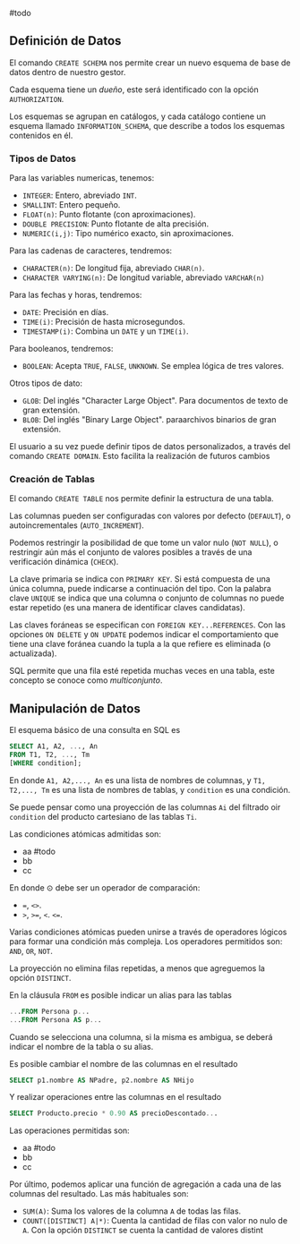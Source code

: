 #todo

## Definición de Datos

El comando `CREATE SCHEMA` nos permite crear un nuevo esquema de base de datos dentro de nuestro gestor.

Cada esquema tiene un *dueño*, este será identificado con la opción `AUTHORIZATION`.

Los esquemas se agrupan en catálogos, y cada catálogo contiene un esquema llamado `INFORMATION_SCHEMA`, que describe a todos los esquemas contenidos en él.

### Tipos de Datos

Para las variables numericas, tenemos:

- `INTEGER`: Entero, abreviado `INT`.
- `SMALLINT`: Entero pequeño.
- `FLOAT(n)`: Punto flotante (con aproximaciones).
- `DOUBLE PRECISION`: Punto flotante de alta precisión.
- `NUMERIC(i,j)`: Tipo numérico exacto, sin aproximaciones.

Para las cadenas de caracteres, tendremos:

- `CHARACTER(n)`: De longitud fija, abreviado `CHAR(n)`.
- `CHARACTER VARYING(n)`: De longitud variable, abreviado `VARCHAR(n)`

Para las fechas y horas, tendremos:

- `DATE`: Precisión en días.
- `TIME(i)`: Precisión de hasta microsegundos.
- `TIMESTAMP(i)`: Combina un `DATE` y un `TIME(i)`.

Para booleanos, tendremos:

- `BOOLEAN`: Acepta `TRUE`, `FALSE`, `UNKNOWN`. Se emplea lógica de tres valores.

Otros tipos de dato:

- `GLOB`: Del inglés "Character Large Object". Para documentos de texto de gran extensión.
- `BLOB`: Del inglés "Binary Large Object". paraarchivos binarios de gran extensión.

El usuario a su vez puede definir tipos de datos personalizados, a través del comando `CREATE DOMAIN`. Esto facilita la realización de futuros cambios

### Creación de Tablas

El comando `CREATE TABLE` nos permite definir la estructura de una tabla.

Las columnas pueden ser configuradas con valores por defecto (`DEFAULT`), o autoincrementales (`AUTO_INCREMENT`).

Podemos restringir la posibilidad de que tome un valor nulo (`NOT NULL`), o restringir aún más el conjunto de valores posibles a través de una verificación dinámica (`CHECK`).

La clave primaria se indica con `PRIMARY KEY`. Si está compuesta de una única columna, puede indicarse a continuación del tipo. Con la palabra clave `UNIQUE` se indica que una columna o conjunto de columnas no puede estar repetido (es una manera de identificar claves candidatas).

Las claves foráneas se especifican con `FOREIGN KEY...REFERENCES`. Con las opciones `ON DELETE` y `ON UPDATE` podemos indicar el comportamiento que tiene una clave foránea cuando la tupla a la que refiere es eliminada (o actualizada).

SQL permite que una fila esté repetida muchas veces en una tabla, este concepto se conoce como *multiconjunto*.

## Manipulación de Datos

El esquema básico de una consulta en SQL es

```SQL
SELECT A1, A2, ..., An
FROM T1, T2, ..., Tm
[WHERE condition];
```

En donde `A1, A2,..., An` es una lista de nombres de columnas, y `T1, T2,..., Tm` es una lista de nombres de tablas, y `condition` es una condición.

Se puede pensar como una proyección de las columnas `Ai` del filtrado oir `condition` del producto cartesiano de las tablas `Ti`.

Las condiciones atómicas admitidas son:

- aa #todo
- bb
- cc

En donde ⊙ debe ser un operador de comparación:

- `=`, `<>`.
- `>`, `>=`, `<`. `<=`.

Varias condiciones atómicas pueden unirse a través de operadores lógicos para formar una condición más compleja. Los operadores permitidos son: `AND`, `OR`, `NOT`.

La proyección no elimina filas repetidas, a menos que agreguemos la opción `DISTINCT`.

En la cláusula `FROM` es posible indicar un alias para las tablas

```SQL
...FROM Persona p...
...FROM Persona AS p...
```

Cuando se selecciona una columna, si la misma es ambigua, se deberá indicar el nombre de la tabla o su alias.

Es posible cambiar el nombre de las columnas en el resultado

```SQL
SELECT p1.nombre AS NPadre, p2.nombre AS NHijo
```

Y realizar operaciones entre las columnas en el resultado

```SQL
SELECT Producto.precio * 0.90 AS precioDescontado...
```

Las operaciones permitidas son:

- aa #todo
- bb
- cc

Por último, podemos aplicar una función de agregación a cada una de las columnas del resultado. Las más habituales son:

- `SUM(A)`: Suma los valores de la columna `A` de todas las filas.
- `COUNT([DISTINCT] A|*)`: Cuenta la cantidad de filas con valor no nulo de `A`. Con la opción `DISTINCT` se cuenta la cantidad de valores distint
